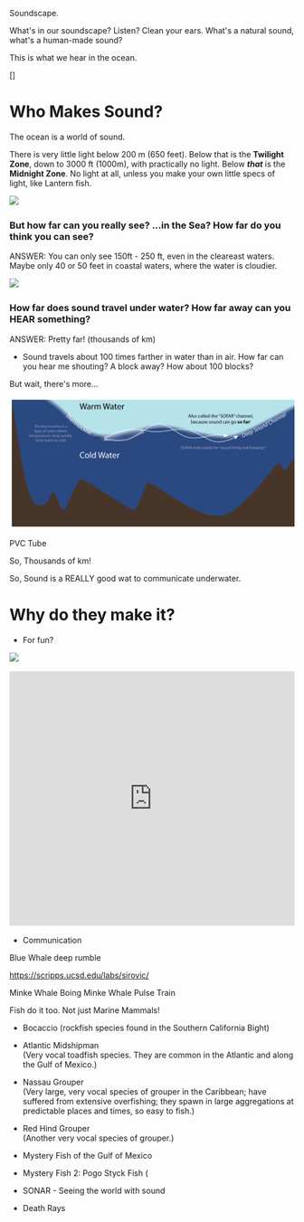 Soundscape.

What's in our soundscape? Listen? Clean your ears.  What's a natural sound, what's a human-made sound?

This is what we hear in the ocean.

[]

# Who Makes Sound? 

The ocean is a world of sound.  

There is very little light below 200 m (650 feet).  Below that is the **Twilight Zone**, down to 3000 ft (1000m), with practically no light. Below _**that**_ is the **Midnight Zone**.  No light at all, unless you make your own little specs of light, like Lantern fish.

![](http://oceanservice.noaa.gov/facts/lightinocean.jpg)

### But how far can you really see? ...in the Sea? How far do you think you can see? 

ANSWER: You can only see 150ft - 250 ft, even in the cleareast waters.  Maybe only 40 or 50 feet in coastal waters, where the water is cloudier.

![](http://wildwhales.org/wp-content/themes/wildwhales/images/noise1popup.jpg)

### How far does sound travel under water? How far away can you HEAR something?

ANSWER: Pretty far! (thousands of km)

* Sound travels about 100 times farther in water than in air.  How far can you hear me shouting? A block away?  How about 100 blocks?

But wait, there's more...

![](soundchannel.png)

PVC Tube

So, Thousands of km!

So, Sound is a REALLY good wat to communicate underwater.

# Why do they make it?

* For fun? 

![](http://www.whaletrust.org/assets/media/images/header-images/whale-song-top.jpg)

<iframe width="100%" height="450" scrolling="no" frameborder="no" src="https://w.soundcloud.com/player/?url=https%3A//api.soundcloud.com/tracks/236090056&amp;auto_play=false&amp;hide_related=false&amp;show_comments=true&amp;show_user=true&amp;show_reposts=false&amp;visual=true"></iframe>

* Communication  

Blue Whale deep rumble

<https://scripps.ucsd.edu/labs/sirovic/>

Minke Whale Boing
Minke Whale Pulse Train

Fish do it too.  Not just Marine Mammals!

* Bocaccio  (rockfish species found in the Southern California Bight)


* Atlantic Midshipman  
(Very vocal toadfish species. They are common in the Atlantic and along the Gulf of Mexico.)

* Nassau Grouper  
(Very large, very vocal species of grouper in the Caribbean; have suffered from extensive overfishing; they spawn in large aggregations at predictable places and times, so easy to fish.)

* Red Hind Grouper  
(Another very vocal species of grouper.)

* Mystery Fish of the Gulf of Mexico

* Mystery Fish 2: Pogo Styck Fish (




* SONAR - Seeing the world with sound  
* Death Rays  

